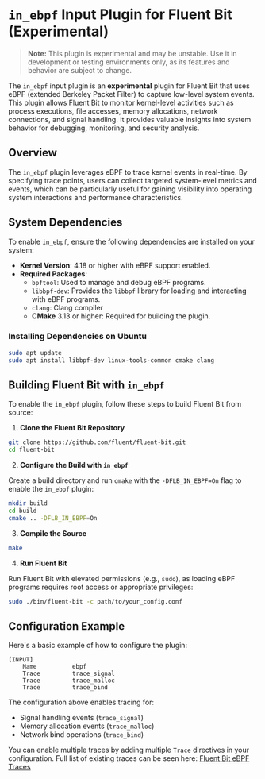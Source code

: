 # `in_ebpf` Input Plugin for Fluent Bit (Experimental)

> **Note:** This plugin is experimental and may be unstable. Use it in development or testing environments only, as its features and behavior are subject to change.

The `in_ebpf` input plugin is an **experimental** plugin for Fluent Bit that uses eBPF (extended Berkeley Packet Filter) to capture low-level system events. This plugin allows Fluent Bit to monitor kernel-level activities such as process executions, file accesses, memory allocations, network connections, and signal handling. It provides valuable insights into system behavior for debugging, monitoring, and security analysis.

## Overview

The `in_ebpf` plugin leverages eBPF to trace kernel events in real-time. By specifying trace points, users can collect targeted system-level metrics and events, which can be particularly useful for gaining visibility into operating system interactions and performance characteristics.

## System Dependencies

To enable `in_ebpf`, ensure the following dependencies are installed on your system:
- **Kernel Version**: 4.18 or higher with eBPF support enabled.
- **Required Packages**:
  - `bpftool`: Used to manage and debug eBPF programs.
  - `libbpf-dev`: Provides the `libbpf` library for loading and interacting with eBPF programs.
  - `clang`: Clang compiler
  - **CMake** 3.13 or higher: Required for building the plugin.

### Installing Dependencies on Ubuntu
```bash
sudo apt update
sudo apt install libbpf-dev linux-tools-common cmake clang
```

## Building Fluent Bit with `in_ebpf`

To enable the `in_ebpf` plugin, follow these steps to build Fluent Bit from source:

1. **Clone the Fluent Bit Repository**
```bash
git clone https://github.com/fluent/fluent-bit.git
cd fluent-bit
```

2. **Configure the Build with `in_ebpf`**

Create a build directory and run `cmake` with the `-DFLB_IN_EBPF=On` flag to enable the `in_ebpf` plugin:
```bash
mkdir build
cd build
cmake .. -DFLB_IN_EBPF=On
```

3. **Compile the Source**
```bash
make
```

4. **Run Fluent Bit**

Run Fluent Bit with elevated permissions (e.g., `sudo`), as loading eBPF programs requires root access or appropriate privileges:
```bash
sudo ./bin/fluent-bit -c path/to/your_config.conf
```

## Configuration Example

Here's a basic example of how to configure the plugin:

```
[INPUT]
    Name          ebpf
    Trace         trace_signal
    Trace         trace_malloc
    Trace         trace_bind
```

The configuration above enables tracing for:
- Signal handling events (`trace_signal`)
- Memory allocation events (`trace_malloc`)
- Network bind operations (`trace_bind`)

You can enable multiple traces by adding multiple `Trace` directives in your configuration.
Full list of existing traces can be seen here: [Fluent Bit eBPF Traces](https://github.com/fluent/fluent-bit/tree/master/plugins/in_ebpf/traces)

